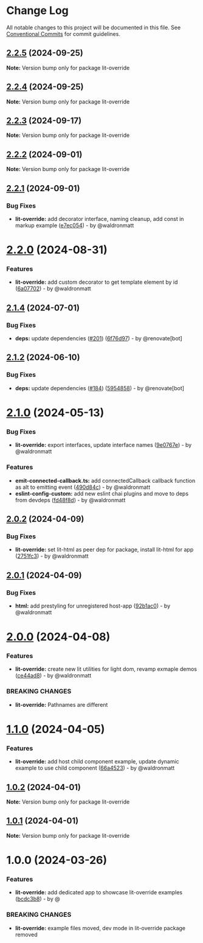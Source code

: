 # Change Log

All notable changes to this project will be documented in this file.
See [Conventional Commits](https://conventionalcommits.org) for commit guidelines.

## [2.2.5](https://github.com/waldronmatt/groundwork/compare/lit-override@2.2.4...lit-override@2.2.5) (2024-09-25)

**Note:** Version bump only for package lit-override

## [2.2.4](https://github.com/waldronmatt/groundwork/compare/lit-override@2.2.3...lit-override@2.2.4) (2024-09-25)

**Note:** Version bump only for package lit-override

## [2.2.3](https://github.com/waldronmatt/groundwork/compare/lit-override@2.2.2...lit-override@2.2.3) (2024-09-17)

**Note:** Version bump only for package lit-override

## [2.2.2](https://github.com/waldronmatt/groundwork/compare/lit-override@2.2.1...lit-override@2.2.2) (2024-09-01)

**Note:** Version bump only for package lit-override

## [2.2.1](https://github.com/waldronmatt/groundwork/compare/lit-override@2.2.0...lit-override@2.2.1) (2024-09-01)

### Bug Fixes

* **lit-override:** add decorator interface, naming cleanup, add const in markup example ([e7ec054](https://github.com/waldronmatt/groundwork/commit/e7ec054cfdaa93262fe35963072d8d0f3814668e)) - by @waldronmatt

# [2.2.0](https://github.com/waldronmatt/groundwork/compare/lit-override@2.1.4...lit-override@2.2.0) (2024-08-31)

### Features

* **lit-override:** add custom decorator to get template element by id ([6a07702](https://github.com/waldronmatt/groundwork/commit/6a07702b6fd5e2974c7c924286e1ec6c9663c362)) - by @waldronmatt

## [2.1.4](https://github.com/waldronmatt/groundwork/compare/lit-override@2.1.2...lit-override@2.1.4) (2024-07-01)

### Bug Fixes

* **deps:** update dependencies ([#201](https://github.com/waldronmatt/groundwork/issues/201)) ([6f76d97](https://github.com/waldronmatt/groundwork/commit/6f76d97be48a9dcf511733195ccc340710d41f4d)) - by @renovate[bot]

## [2.1.2](https://github.com/waldronmatt/groundwork/compare/lit-override@2.1.0...lit-override@2.1.2) (2024-06-10)

### Bug Fixes

* **deps:** update dependencies ([#184](https://github.com/waldronmatt/groundwork/issues/184)) ([5954858](https://github.com/waldronmatt/groundwork/commit/59548589f486180dc7ecb2ea259c8bb1295028f4)) - by @renovate[bot]

# [2.1.0](https://github.com/waldronmatt/groundwork/compare/lit-override@2.0.2...lit-override@2.1.0) (2024-05-13)

### Bug Fixes

* **lit-override:** export interfaces, update interface names ([9e0767e](https://github.com/waldronmatt/groundwork/commit/9e0767e3944886027d25649a54ce18bdf388a054)) - by @waldronmatt

### Features

* **emit-connected-callback.ts:** add connectedCallback callback function as alt to emitting event ([490d84c](https://github.com/waldronmatt/groundwork/commit/490d84c0d4e1191b23c7fb7adfb9926445392746)) - by @waldronmatt
* **eslint-config-custom:** add new eslint chai plugins and move to deps from devdeps ([fd48f8d](https://github.com/waldronmatt/groundwork/commit/fd48f8db669d59fcee7306ea9310ac0de78439be)) - by @waldronmatt

## [2.0.2](https://github.com/waldronmatt/groundwork/compare/lit-override@2.0.1...lit-override@2.0.2) (2024-04-09)

### Bug Fixes

* **lit-override:** set lit-html as peer dep for package, install lit-html for app ([2751fc3](https://github.com/waldronmatt/groundwork/commit/2751fc30a59edb94c442b1407fcf6c9991d8f299)) - by @waldronmatt

## [2.0.1](https://github.com/waldronmatt/groundwork/compare/lit-override@2.0.0...lit-override@2.0.1) (2024-04-09)

### Bug Fixes

* **html:** add prestyling for unregistered host-app ([92b1ac0](https://github.com/waldronmatt/groundwork/commit/92b1ac0d850101c0cd537465ff94f9c78a44843b)) - by @waldronmatt

# [2.0.0](https://github.com/waldronmatt/groundwork/compare/lit-override@1.1.0...lit-override@2.0.0) (2024-04-08)

### Features

* **lit-override:** create new lit utilities for light dom, revamp exmaple demos ([ce44ad8](https://github.com/waldronmatt/groundwork/commit/ce44ad86c4399fa1fb6226171fd511a1b36ceeb0)) - by @waldronmatt

### BREAKING CHANGES

* **lit-override:** Pathnames are different

# [1.1.0](https://github.com/waldronmatt/groundwork/compare/lit-override@1.0.2...lit-override@1.1.0) (2024-04-05)

### Features

* **lit-override:** add host child component example, update dynamic example to use child component ([66a4523](https://github.com/waldronmatt/groundwork/commit/66a4523c59ead674ebc79972b76ae7199b8ad004)) - by @waldronmatt

## [1.0.2](https://github.com/waldronmatt/groundwork/compare/lit-override@1.0.1...lit-override@1.0.2) (2024-04-01)

**Note:** Version bump only for package lit-override

## [1.0.1](https://github.com/waldronmatt/groundwork/compare/lit-override@1.0.0...lit-override@1.0.1) (2024-04-01)

**Note:** Version bump only for package lit-override

# 1.0.0 (2024-03-26)

### Features

* **lit-override:** add dedicated app to showcase lit-override examples ([bcdc3b8](https://github.com/waldronmatt/groundwork/commit/bcdc3b8d8946b28786c32a93d466773bdf0e5915)) - by @

### BREAKING CHANGES

* **lit-override:** example files moved, dev mode in lit-override package removed
